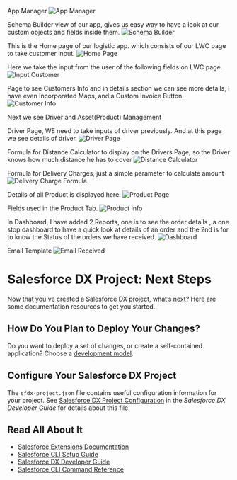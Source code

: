 App Manager
![App Manager](https://user-images.githubusercontent.com/75612168/103171840-47541b80-4875-11eb-9718-37bee54b3850.PNG)

Schema Builder view of our app, gives us easy way to have a look at our custom objects and fields inside them.
![Schema Builder](https://user-images.githubusercontent.com/75612168/103171957-03ade180-4876-11eb-80b5-b3d15cd18d5d.PNG)

This is the Home page of our logistic app. which consists of our LWC page to take customer input.
![Home Page](https://user-images.githubusercontent.com/75612168/103171950-014b8780-4876-11eb-976c-594fadbe9cca.PNG)

Here we take the input from the user of the following fields on LWC page.
![Input Customer](https://user-images.githubusercontent.com/75612168/103171951-01e41e00-4876-11eb-885d-3b5803838bc2.PNG)

Page to see Customers Info and in details section we can see more details, I have even Incorporated Maps, and a Custom Invoice Button.
![Customer Info](https://user-images.githubusercontent.com/75612168/103171941-fdb80080-4875-11eb-9ad5-efc00f8cfec2.PNG)

Next we see Driver and Asset(Product) Management

Driver Page, WE need to take inputs of driver previously.
And at this page we see details of driver.
![Driver Page](https://user-images.githubusercontent.com/75612168/103171946-001a5a80-4876-11eb-8f28-f296e896f8ac.PNG)

Formula for Distance Calculator to display on the Drivers Page, so the Driver knows how much distance he has to cover
![Distance Calculator](https://user-images.githubusercontent.com/75612168/103171944-001a5a80-4876-11eb-82af-9e5d0c1d1a83.PNG)

Formula for Delivery Charges, just a simple parameter to calculate amount
![Delivery Charge Formula](https://user-images.githubusercontent.com/75612168/103171943-ff81c400-4875-11eb-9c90-061a38c42835.PNG)

Details of all Product is displayed here.
![Product Page](https://user-images.githubusercontent.com/75612168/103171956-03154b00-4876-11eb-939b-f04376a8f540.PNG)

Fields used in the Product Tab.
![Product Info](https://user-images.githubusercontent.com/75612168/103171954-03154b00-4876-11eb-8e84-3efa6e8e43c3.PNG)

In Dashboard, I have added 2 Reports, one is to see the order details , a one stop dashboard to have a quick look at details of an order and the 2nd is for to know the Status of the orders we have received.
![Dashboard](https://user-images.githubusercontent.com/75612168/103171942-ff81c400-4875-11eb-86c5-e61780532921.PNG)

Email Template
![Email Received](https://user-images.githubusercontent.com/75612168/103171947-00b2f100-4876-11eb-86aa-84b22b482d50.PNG)

# Salesforce DX Project: Next Steps

Now that you’ve created a Salesforce DX project, what’s next? Here are some documentation resources to get you started.

## How Do You Plan to Deploy Your Changes?

Do you want to deploy a set of changes, or create a self-contained application? Choose a [development model](https://developer.salesforce.com/tools/vscode/en/user-guide/development-models).

## Configure Your Salesforce DX Project

The `sfdx-project.json` file contains useful configuration information for your project. See [Salesforce DX Project Configuration](https://developer.salesforce.com/docs/atlas.en-us.sfdx_dev.meta/sfdx_dev/sfdx_dev_ws_config.htm) in the _Salesforce DX Developer Guide_ for details about this file.

## Read All About It

- [Salesforce Extensions Documentation](https://developer.salesforce.com/tools/vscode/)
- [Salesforce CLI Setup Guide](https://developer.salesforce.com/docs/atlas.en-us.sfdx_setup.meta/sfdx_setup/sfdx_setup_intro.htm)
- [Salesforce DX Developer Guide](https://developer.salesforce.com/docs/atlas.en-us.sfdx_dev.meta/sfdx_dev/sfdx_dev_intro.htm)
- [Salesforce CLI Command Reference](https://developer.salesforce.com/docs/atlas.en-us.sfdx_cli_reference.meta/sfdx_cli_reference/cli_reference.htm)
